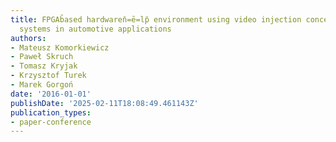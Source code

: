 ```yaml
---
title: FPGAb̄ased hardwaren̄=ē=lp̄ environment using video injection concept for camera=bad̄
  systems in automotive applications
authors:
- Mateusz Komorkiewicz
- Paweł Skruch
- Tomasz Kryjak
- Krzysztof Turek
- Marek Gorgoń
date: '2016-01-01'
publishDate: '2025-02-11T18:08:49.461143Z'
publication_types:
- paper-conference
---
```

